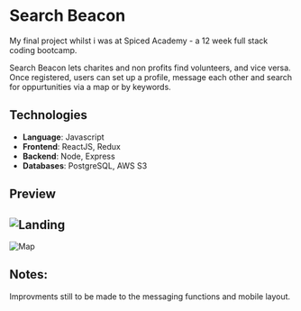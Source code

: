# Search Beacon
My final project whilst i was at Spiced Academy - a 12 week full stack coding bootcamp.

Search Beacon lets charites and non profits find volunteers, and vice versa. Once registered, users can set up a profile, message each other and search for oppurtunities via a map or by keywords. 

## Technologies
- **Language**: Javascript
- **Frontend**: ReactJS, Redux
- **Backend**: Node, Express
- **Databases**: PostgreSQL, AWS S3

## Preview
![Landing](https://github.com/stephanLeece/search-beacon/blob/master/public/beaconLanding.png)
--
![Map](https://github.com/stephanLeece/search-beacon/blob/master/public/beaconMap.png)

## Notes:
Improvments still to be made to the messaging functions and mobile layout.












